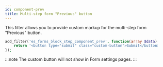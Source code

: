 ```yaml
---
id: component-prev
title: Multi-step form "Previous" button
---
```


This filter allows you to provide custom markup for the multi-step form "Previous" button.

```php
add_filter('es_forms_block_step_component_prev', function(array $data): string {
	return '<button type="submit" class="custom-button">Submit</button>';
});
```

:::note
The custom button will not show in Form settings pages.
:::
